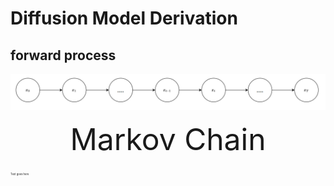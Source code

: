 # Diffusion Model Derivation
## forward process
<img src="/2023/v2-d7feccfa52e3c129c31edbfeb085282d_r.png">
<p align="center"><font size=10>Markov Chain</font></p>
<span style="font-size:0.3em;">Text goes here</span>

